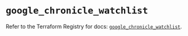 # `google_chronicle_watchlist`

Refer to the Terraform Registry for docs: [`google_chronicle_watchlist`](https://registry.terraform.io/providers/hashicorp/google/6.46.0/docs/resources/chronicle_watchlist).
